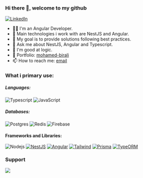 ### Hi there 👋, welcome to my github 

[![LinkedIn][linkedin-shield]][author-linkedin]

- 🧑‍💻 I'm an Angular Developer.
- 👯 Main technologies i work with are NestJS and Angular.
- 💪 My goal is to provide solutions following best practices.
- 💬 Ask me about NestJS, Angular and Typescript.
- 🎯 I'm good at logic.
- 💼 Portfolio: [mohamed-birali](https://mbirali.netlify.app)
- 📫 How to reach me: [email](mailto:mohamed.birali@outlook.com)

### What i primary use: 
##### Languages:

![Typescript](https://img.shields.io/badge/-Typescript-000000?style=flat&logo=Typescript&logoColor=6f97cc)
![JavaScript](https://img.shields.io/badge/-Javascript-000000?style=flat&logo=JavaScript)

##### Databases:
![Postgres](https://img.shields.io/badge/-Postgresql-000000?style=flat&logo=postgresql&logoColor=fffff)
![Redis](https://img.shields.io/badge/-Redis-000000?style=flat&logo=redis&logoColor=fffff)
![Firebase](https://img.shields.io/badge/-Firebase-000000?style=flat&logo=firebase&logoColor=fffff)

#### Frameworks and Libraries:
![Nodejs](https://img.shields.io/badge/-Node.js-000000?style=flat&logo=node.js)
[![NestJS](https://img.shields.io/badge/-Nest-000000?style=flat&logo=NestJS&logoColor=ed1543)](https://nestjs.com/)
[![Angular](https://img.shields.io/badge/-Angular-000000?style=flat&logo=Angular&logoColor=dd0132)](https://angular.io/)
[![Tailwind](https://img.shields.io/badge/-Tailwind-000000?style=flat&logo=Tailwindcss)](https://tailwindcss.com/)
[![Prisma](https://img.shields.io/badge/-Prisma-000000?style=flat&logo=Prisma#)]([https://typeorm.io/#/](https://www.prisma.io/))
[![TypeORM](https://img.shields.io/badge/-TypeORM-000000?style=flat&logo=#)](https://typeorm.io/#/)

### Support
<a href="https://www.buymeacoffee.com/mbirali"><img src="https://img.buymeacoffee.com/button-api/?text=Buy me a coffee&emoji=☕&slug=mbirali&button_colour=40DCA5&font_colour=ffffff&font_family=Lato&outline_colour=000000&coffee_colour=FFDD00" /></a>

[github-shield]: https://img.shields.io/badge/GitHub-100000?style=for-the-badge&logo=github&logoColor=white
[linkedin-shield]: https://img.shields.io/badge/LinkedIn-0077B5?style=for-the-badge&logo=linkedin&logoColor=white
[instagram-shield]: https://img.shields.io/badge/Instagram-E4405F?style=for-the-badge&logo=instagram&logoColor=white

[author-linkedin]: https://www.linkedin.com/in/mbirali/
[author-github]: https://github.com/mohamedbirali
